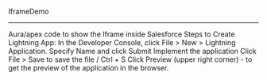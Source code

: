 IframeDemo
____

Aura/apex code to show the Iframe inside Salesforce
Steps to Create Lightning App:
In the Developer Console, click File > New > Lightning Application. Specify Name and click Submit
Implement the application
Click File > Save to save the file / Ctrl + S
Click Preview (upper right corner) - to get the preview of the application in the browser.